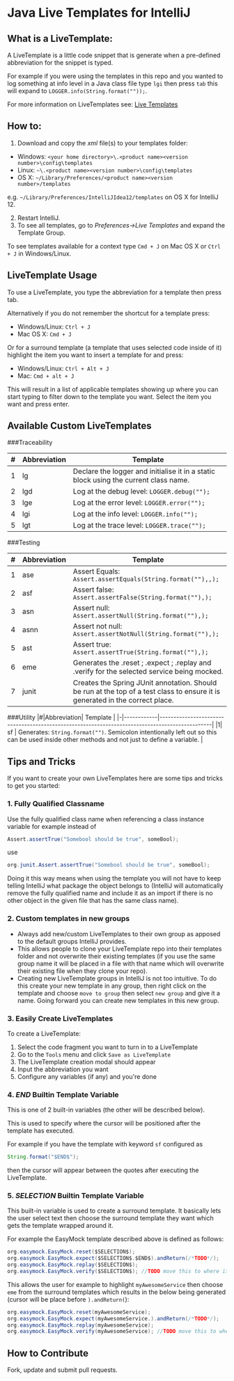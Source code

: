 # Java Live Templates for IntelliJ

## What is a LiveTemplate:
A LiveTemplate is a little code snippet that is generate when a pre-defined abbreviation for the snippet is typed.

For example if you were using the templates in this repo and you wanted to log something at info level in a Java class file type `lgi` then press `tab` this will expand to `LOGGER.info(String.format(""));`.

For more information on LiveTemplates see: [Live Templates](https://www.jetbrains.com/idea/webhelp/live-templates.html)

## How to:

1. Download and copy the *xml* file(s) to your templates folder:

 * Windows: `<your home directory>\.<product name><version number>\config\templates`
 * Linux: `~\.<product name><version number>\config\templates`
 * OS X: `~/Library/Preferences/<product name><version number>/templates`

  e.g. `~/Library/Preferences/IntelliJIdea12/templates` on OS X for IntelliJ 12.

2. Restart IntelliJ.
3. To see all templates, go to *Preferences->Live Templates* and expand the Template Group.

To see templates available for a context type `Cmd + J` on Mac OS X or `Ctrl + J` in Windows/Linux.


## LiveTemplate Usage
To use a LiveTemplate, you type the abbreviation for a template then press tab.

Alternatively if you do not remember the shortcut for a template press:
- Windows/Linux: `Ctrl + J`
- Mac OS X: `Cmd + J`

Or for a surround template (a template that uses selected code inside of it) highlight the item you want to insert a template for and press:
- Windows/Linux: `Ctrl + Alt + J`
- Mac: `Cmd + alt + J`

This will result in a list of applicable templates showing up where you can start typing to filter down to the template you want. Select the item you want and press enter.

## Available Custom LiveTemplates
###Traceability

|#|  Abbreviation | Template                                                                            |
|-|---------------|-------------------------------------------------------------------------------------|
|1| lg            | Declare the logger and initialise it in a static block using the current class name.|
|2|  lgd          | Log at the debug level: `LOGGER.debug("");`                                         |
|3|  lge          | Log at the error level: `LOGGER.error("");`                                         |
|4|  lgi          | Log at the info level: `LOGGER.info("");`                                           |
|5|  lgt          | Log at the trace level: `LOGGER.trace("");`                                         |

###Testing

|#|  Abbreviation  | Template                                                                                   |
|-|----------------|--------------------------------------------------------------------------------------------|
|1| ase            | Assert Equals:  `Assert.assertEquals(String.format(""),,);`                                |
|2| asf            | Assert false: ` Assert.assertFalse(String.format(""),);`                                   |
|3| asn            | Assert null: `Assert.assertNull(String.format(""),);`                                      |
|4| asnn           | Assert not null: `Assert.assertNotNull(String.format(""),);`                               |
|5| ast            |Assert true: `Assert.assertTrue(String.format(""),);`                                       |
|6| eme            | Generates the .reset ; .expect ; .replay and .verify for the selected service being mocked.|
|7| junit          | Creates the Spring JUnit annotation. Should be run at the top of a test class to ensure it is generated in the correct place.                                                                                 |

###Utility
|#|Abbreviation| Template                                                                                       |
|-|------------|------------------------------------------------------------------------------------------------|
|1| sf         | Generates: `String.format("")`. Semicolon intentionally left out so this can be used inside other methods and not just to define a variable.                                                                      |


## Tips and Tricks
If you want to create your own LiveTemplates here are some tips and tricks to get you started:

### 1. Fully Qualified Classname
Use the fully qualified class name when referencing a class instance variable for example instead of

```java
Assert.assertTrue("Somebool should be true", someBool);
```
use

```java
org.junit.Assert.assertTrue("Somebool should be true", someBool);
```
Doing it this way means when using the template you will not have to keep telling IntelliJ what package the object belongs to (IntelliJ will automatically remove the fully qualified name and include it as an import if there is no other object in the given file that has the same class name).

### 2. Custom templates in new groups
- Always add new/custom LiveTemplates to their own group as apposed to the default groups IntelliJ provides.
- This allows people to clone your LiveTemplate repo into their templates folder and not overwrite their existing templates (if you use the same group name it will be placed in a file with that name which will overwrite their existing file when they clone your repo).
- Creating new LiveTemplate groups in IntelliJ is not too intuitive. To do this create your new template in any group, then right click on the template and choose `move to group` then select `new group` and give it a name. Going forward you can create new templates in this new group.

### 3. Easily Create LiveTemplates
To create a LiveTemplate:
1. Select the code fragment you want to turn in to a LiveTemplate
2. Go to the `Tools` menu and click `Save as LiveTemplate `
3. The LiveTemplate creation modal should appear
4. Input the abbreviation you want
5. Configure any variables (if any)  and you're done

### 4. $END$ Builtin Template Variable
This is one of 2 built-in variables (the other will be described below).

This is used to specify where the cursor will be positioned after the template has executed.

For example if you have the template with keyword `sf` configured as
```java
String.format("$END$");
```
then  the cursor will appear between the quotes after executing the LiveTemplate.

### 5. $SELECTION$ Builtin Template Variable
This built-in variable is used to create a surround template. It basically lets the user select text then choose the surround template they want which gets the template wrapped around it.

For example the EasyMock template described above is defined as follows:
```java
org.easymock.EasyMock.reset($SELECTION$);
org.easymock.EasyMock.expect($SELECTION$.$END$).andReturn(/*TODO*/);
org.easymock.EasyMock.replay($SELECTION$);
org.easymock.EasyMock.verify($SELECTION$); //TODO move this to where it is appropriate
```
This allows the user for example to highlight ```myAwesomeService``` then choose ```eme``` from the surround templates which results in the below being generated (cursor will be place before ```).andReturn(```):
```java
org.easymock.EasyMock.reset(myAwesomeService);
org.easymock.EasyMock.expect(myAwesomeService.).andReturn(/*TODO*/);
org.easymock.EasyMock.replay(myAwesomeService);
org.easymock.EasyMock.verify(myAwesomeService); //TODO move this to where it is appropriate
```

## How to Contribute
Fork, update and submit pull requests.
